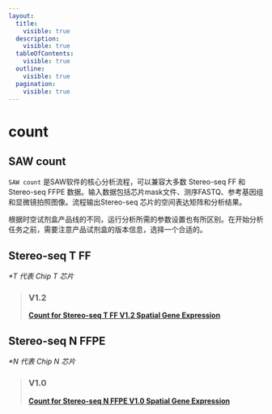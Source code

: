 ```yaml
---
layout:
  title:
    visible: true
  description:
    visible: true
  tableOfContents:
    visible: true
  outline:
    visible: true
  pagination:
    visible: true
---
```


# count

## SAW count

`SAW count` 是SAW软件的核心分析流程，可以兼容大多数 Stereo-seq FF 和 Stereo-seq FFPE 数据。输入数据包括芯片mask文件、测序FASTQ、参考基因组和显微镜拍照图像。流程输出Stereo-seq 芯片的空间表达矩阵和分析结果。

根据时空试剂盒产品线的不同，运行分析所需的参数设置也有所区别。在开始分析任务之前，需要注意产品试剂盒的版本信息，选择一个合适的。

## Stereo-seq T FF

_\*T 代表 Chip T 芯片_

> ### **V1.2**
>
> [**Count for Stereo-seq T FF V1.2 Spatial Gene Expression**](stereo-seq-t-ff.md)

## Stereo-seq N FFPE

_\*N 代表 Chip N 芯片_

> ### V1.0
>
> [**Count for Stereo-seq N FFPE V1.0 Spatial Gene Expression**](stereo-seq-n-ffpe-v1.0.md)


